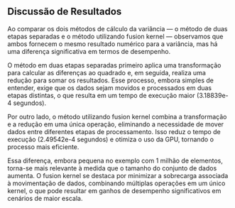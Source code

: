 ## Discussão de Resultados

Ao comparar os dois métodos de cálculo da variância — o método de duas etapas separadas e o método utilizando fusion kernel — observamos que ambos fornecem o mesmo resultado numérico para a variância, mas há uma diferença significativa em termos de desempenho.

O método em duas etapas separadas primeiro aplica uma transformação para calcular as diferenças ao quadrado e, em seguida, realiza uma redução para somar os resultados. Esse processo, embora simples de entender, exige que os dados sejam movidos e processados em duas etapas distintas, o que resulta em um tempo de execução maior (3.18839e-4 segundos).

Por outro lado, o método utilizando fusion kernel combina a transformação e a redução em uma única operação, eliminando a necessidade de mover dados entre diferentes etapas de processamento. Isso reduz o tempo de execução (2.49542e-4 segundos) e otimiza o uso da GPU, tornando o processo mais eficiente.

Essa diferença, embora pequena no exemplo com 1 milhão de elementos, torna-se mais relevante à medida que o tamanho do conjunto de dados aumenta. O fusion kernel se destaca por minimizar a sobrecarga associada à movimentação de dados, combinando múltiplas operações em um único kernel, o que pode resultar em ganhos de desempenho significativos em cenários de maior escala.
